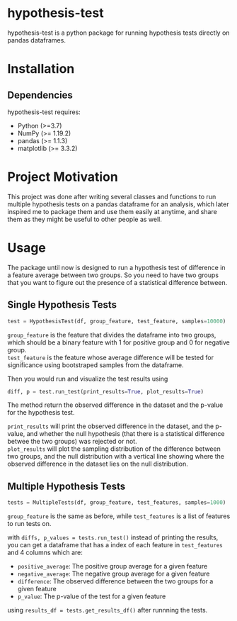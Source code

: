 # hypothesis-test

hypothesis-test is a python package for running hypothesis tests directly on pandas dataframes.

# Installation 

## Dependencies

hypothesis-test requires:
* Python (>=3.7)
* NumPy (>= 1.19.2)
* pandas (>= 1.1.3)
* matplotlib (>= 3.3.2)

# Project Motivation

This project was done after writing several classes and functions to run multiple hypothesis tests on a pandas dataframe for an analysis, which later inspired me to package them and use them easily at anytime, and share them as they might be useful to other people as well.


# Usage

The package until now is designed to run a hypothesis test of difference in a feature average between two groups. So you need to have two groups that you want to figure out the presence of a statistical difference between.

## Single Hypothesis Tests

```python
test = HypothesisTest(df, group_feature, test_feature, samples=10000)
```

`group_feature` is the feature that divides the dataframe into two groups, which should be a binary feature with 1 for positive group and 0 for negative group.  
`test_feature` is the feature whose average difference will be tested for significance using bootstraped samples from the dataframe.

Then you would run and visualize the test results using
```python
diff, p = test.run_test(print_results=True, plot_results=True)
```
The method return the observed difference in the dataset and the p-value for the hypothesis test.

`print_results` will print the observed difference in the dataset, and the p-value, and whether the null hypothesis (that there is a statistical difference betwee the two groups) was rejected or not.  
`plot_results` will plot the sampling distribution of the difference between two groups, and the null distribution with a vertical line showing where the observed difference in the dataset lies on the null distribution.


## Multiple Hypothesis Tests

```python
tests = MultipleTests(df, group_feature, test_features, samples=1000)
```
`group_feature` is the same as before, while `test_features` is a list of features to run tests on.

with `diffs, p_values = tests.run_test()` instead of printing the results, you can get a dataframe that has a index of each feature in `test_features` and 4 columns which are:
* `positive_average`: The positive group average for a given feature
* `negative_average`: The negative group average for a given feature
* `difference`: The observed difference between the two groups for a given feature
* `p_value`: The p-value of the test for a given feature

using `results_df = tests.get_results_df()` after runnning the tests.
